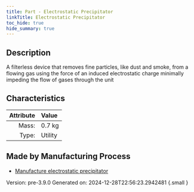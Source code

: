 ```yaml
---
title: Part - Electrostatic Precipitator
linkTitle: Electrostatic Precipitator
toc_hide: true
hide_summary: true
---
```


## Description
A filterless device that removes fine particles,&#10;&#9;&#9;&#9;like dust and smoke, from a flowing gas using the force of&#10;&#9;&#9;&#9;an induced electrostatic charge minimally impeding the&#10;&#9;&#9;&#9;flow of gases through the unit

## Characteristics

| Attribute      | Value |
|--------:|:------|
|Mass:|0.7 kg|
|Type:|Utility|

## Made by Manufacturing Process

- [Manufacture electrostatic precipitator](/docs/definitions/process/manufacture-electrostatic-precipitator)



Version: pre-3.9.0 Generated on: 2024-12-28T22:56:23.2942481
{.small }

